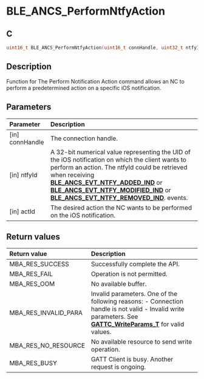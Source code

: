 # BLE_ANCS_PerformNtfyAction

## C

```c
uint16_t BLE_ANCS_PerformNtfyAction(uint16_t connHandle, uint32_t ntfyId, BLE_ANCS_ActionId_T actId);
```

## Description

Function for The Perform Notification Action command allows an NC to perform a predetermined action on a specific iOS notification.

## Parameters

|Parameter|Description|
|:---|:---|
|\[in\] connHandle|The connection handle.|
|\[in\] ntfyId|A 32-bit numerical value representing the UID of the iOS notification on which the client wants to perform an action.   The ntfyId could be retrieved when receiving **[BLE_ANCS_EVT_NTFY_ADDED_IND](GUID-09E4D761-E240-4D15-8065-2AB976C30FAB.md)** or **[BLE_ANCS_EVT_NTFY_MODIFIED_IND](GUID-09E4D761-E240-4D15-8065-2AB976C30FAB.md)** or **[BLE_ANCS_EVT_NTFY_REMOVED_IND](GUID-09E4D761-E240-4D15-8065-2AB976C30FAB.md)**. events.|
|\[in\] actId|The desired action the NC wants to be performed on the iOS notification.|

## Return values

|Return value|Description|
|:---|:---|
MBA_RES_SUCCESS|Successfully complete the API.|
MBA_RES_FAIL|Operation is not permitted.|
MBA_RES_OOM|No available buffer.|
MBA_RES_INVALID_PARA|Invalid parameters. One of the following reasons: - Connection handle is not valid - Invalid write parameters. See **[GATTC_WriteParams_T](GUID-2D95DF00-4758-4DCE-8562-F6A1A150A365.md)** for valid values.|
MBA_RES_NO_RESOURCE|No available resource to send write operation.|
MBA_RES_BUSY|GATT Client is busy. Another request is ongoing.|
